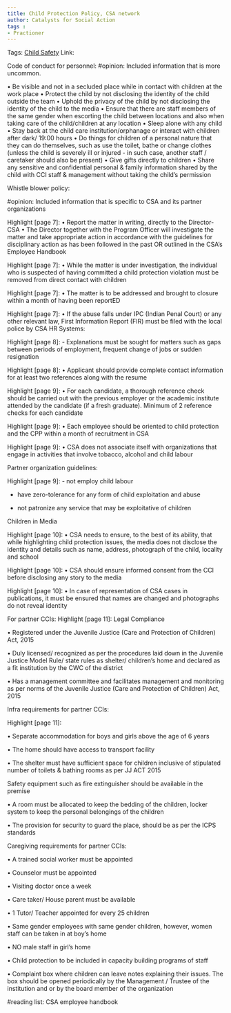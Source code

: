 ```yaml
---
title: Child Protection Policy, CSA network
author: Catalysts for Social Action
tags :
- Practioner
---
```

Tags:  [Child Safety](Child%20Safety) 
Link:

Code of conduct for personnel:
#opinion: Included information that is more uncommon.

• Be visible and not in a secluded place while in contact with children at the work place
• Protect the child by not disclosing the identity of the child outside the team
• Uphold the privacy of the child by not disclosing the identity of the child to the media
• Ensure that there are staff members of the same gender when escorting the child between locations and also when taking care of the child/children at any location
• Sleep alone with any child
• Stay back at the child care institution/orphanage or interact with children after dark/ 19:00 hours
• Do things for children of a personal nature that they can do themselves, such as use the toilet, bathe or change clothes (unless the child is severely ill or injured - in such case, another staff / caretaker should also be present)
• Give gifts directly to children
• Share any sensitive and confidential personal & family information shared by the child with CCI staff & management without taking the child’s permission

Whistle blower policy: 

#opinion: Included information that is specific to CSA and its partner organizations 

Highlight [page 7]: • Report the matter in writing, directly to the Director-CSA
 • The Director together with the Program Officer will investigate the matter and take appropriate action in accordance with the guidelines for disciplinary action as has been followed in the past OR outlined in the CSA’s Employee Handbook

Highlight [page 7]: • While the matter is under investigation, the individual who is suspected of having committed a child protection violation must be removed from direct contact with children

Highlight [page 7]: • The matter is to be addressed and brought to closure within a month of having been reportED

Highlight [page 7]: • If the abuse falls under IPC (Indian Penal Court) or any other relevant law, First Information Report (FIR) must be filed with the local police by CSA
HR Systems:

Highlight [page 8]: - Explanations must be sought for matters such as gaps between periods of employment, frequent change of jobs or sudden resignation

Highlight [page 8]: • Applicant should provide complete contact information for at least two references along with the resume

Highlight [page 9]: • For each candidate, a thorough reference check should be carried out with the previous employer or the academic institute attended by the candidate (if a fresh graduate). Minimum of 2 reference checks for each candidate

Highlight [page 9]: • Each employee should be oriented to child protection and the CPP within a month of recruitment in CSA

Highlight [page 9]: • CSA does not associate itself with organizations that engage in activities that involve tobacco, alcohol and child labour

Partner organization guidelines:

Highlight [page 9]: - not employ child labour

- have zero-tolerance for any form of child exploitation and abuse

- not patronize any service that may be exploitative of children

Children in Media

Highlight [page 10]: • CSA needs to ensure, to the best of its ability, that while highlighting child protection issues, the media does not disclose the identity and details such as name, address, photograph of the child, locality and school

Highlight [page 10]: • CSA should ensure informed consent from the CCI before disclosing any story to the media

Highlight [page 10]: • In case of representation of CSA cases in publications, it must be ensured that names are changed and photographs do not reveal identity

For partner CCIs:
Highlight [page 11]: Legal Compliance

• Registered under the Juvenile Justice (Care and Protection of Children) Act, 2015

• Duly licensed/ recognized as per the procedures laid down in the Juvenile Justice Model Rule/ state rules as shelter/ children’s home and declared as a fit institution by the CWC of the district

• Has a management committee and facilitates management and monitoring as per norms of the Juvenile Justice (Care and Protection of Children) Act, 2015

Infra requirements for partner CCIs:

Highlight [page 11]:

• Separate accommodation for boys and girls above the age of 6 years

• The home should have access to transport facility

• The shelter must have sufficient space for children inclusive of stipulated number of toilets & bathing rooms as per JJ ACT 2015

Safety equipment such as fire extinguisher should be available in the premise

• A room must be allocated to keep the bedding of the children, locker system to keep the personal belongings of the children

• The provision for security to guard the place, should be as per the ICPS standards

Caregiving requirements for partner CCIs: 

• A trained social worker must be appointed

• Counselor must be appointed

• Visiting doctor once a week

• Care taker/ House parent must be available

• 1 Tutor/ Teacher appointed for every 25 children

• Same gender employees with same gender children, however, women staff can be taken in at boy’s home

• NO male staff in girl’s home

• Child protection to be included in capacity building programs of staff

• Complaint box where children can leave notes explaining their issues. The box should be opened periodically by the Management / Trustee of the institution and or by the board member of the organization

#reading list: 
CSA employee handbook 
